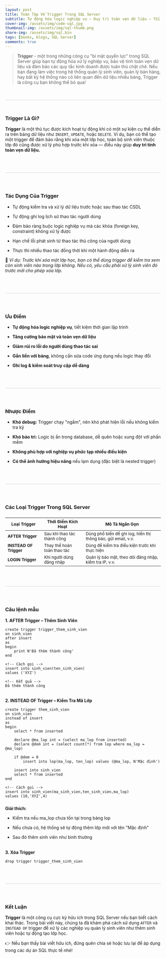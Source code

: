 ```yaml
---
layout: post
title: Toàn Tập Về Trigger Trong SQL Server
subtitle: Tự động hóa logic nghiệp vụ – Duy trì toàn vẹn dữ liệu – Tối ưu quy trình xử lý
cover-img: /assets/img/code-sql.jpg
thumbnail-img: /assets/img/sql-thumb.png
share-img: /assets/img/sql.bin
tags: [books, blogs, SQL Server]
comments: true
---
```


>**Trigger** - một trong những công cụ "bí mật quyền lực" trong SQL Server giúp bạn tự động hóa xử lý nghiệp vụ, bảo vệ tính toàn vẹn dữ liệu và đảm bảo các quy tắc kinh doanh được tuân thủ chặt chẽ.
Nếu bạn đang làm việc trong hệ thống quản lý sinh viên, quản lý bán hàng, hay bất kỳ hệ thống nào có liên quan đến dữ liệu nhiều bảng, Trigger là công cụ bạn không thể bỏ qua!

<div style="border: 1px solid #e6e6e6; margin:48px 0"></div>

### Trigger Là Gì?
**Trigger** là một thủ tục được kích hoạt tự động khi có một sự kiện cụ thể diễn ra trên bảng dữ liệu như `INSERT`, `UPDATE`, hoặc `DELETE`. Ví dụ, bạn có thể tạo một trigger để đảm bảo rằng khi xóa một lớp học, toàn bộ sinh viên thuộc lớp đó cũng được xử lý phù hợp trước khi xóa — điều này giúp **duy trì tính toàn vẹn dữ liệu.**

<div style="border: 1px solid #e6e6e6; margin:64px 0"></div>

### Tác Dụng Của Trigger

* Tự động kiểm tra và xử lý dữ liệu trước hoặc sau thao tác CSDL

* Tự động ghi log lịch sử thao tác người dùng

* Đảm bảo ràng buộc logic nghiệp vụ mà các khóa (foreign key, constraint) không xử lý được

* Hạn chế lỗi phát sinh từ thao tác thủ công của người dùng

* Thực thi nhiều thao tác đồng thời khi một hành động diễn ra

📌 _Ví dụ: Trước khi xóa một lớp học, bạn có thể dùng trigger để kiểm tra xem còn sinh viên nào trong lớp không. Nếu có, yêu cầu phải xử lý sinh viên đó trước mới cho phép xóa lớp._

<div style="border: 1px solid #e6e6e6; margin:64px 0"></div>

### Ưu Điểm
* **Tự động hóa logic nghiệp vụ**, tiết kiệm thời gian lập trình

* **Tăng cường bảo mật và toàn vẹn dữ liệu**

* **Giảm rủi ro lỗi do người dùng thao tác sai**

* **Gắn liền với bảng**, không cần sửa code ứng dụng nếu logic thay đổi

* **Ghi log & kiểm soát truy cập dễ dàng**

<div style="border: 1px solid #e6e6e6; margin:64px 0"></div>

### Nhược Điểm
* **Khó debug:** Trigger chạy "ngầm", nên khó phát hiện lỗi nếu không kiểm tra kỹ

* **Khó bảo trì:** Logic bị ẩn trong database, dễ quên hoặc xung đột với phần mềm

* **Không phù hợp với nghiệp vụ phức tạp nhiều điều kiện**

* **Có thể ảnh hưởng hiệu năng** nếu lạm dụng (đặc biệt là nested trigger)

<div style="border: 1px solid #e6e6e6; margin:64px 0"></div>

### Các Loại Trigger Trong SQL Server

<div style='margin-top:24px'></div>

| <small>**Loại Trigger**<small/>     | <small>**Thời Điểm Kích Hoạt**<small/>            | <small>**Mô Tả Ngắn Gọn**<small/>                                                 |
|----------------------|-------------------------------------|---------------------------------------------------------------------|
| <small>**AFTER Trigger**<small/>     | <small>Sau khi thao tác thành công<small/>         | <small>Dùng phổ biến để ghi log, hiển thị thông báo, gửi email, v.v.<small/>       |
| <small>**INSTEAD OF Trigger**<small/>| <small>Thay thế hoàn toàn thao tác<small/>         | <small>Dùng để kiểm tra điều kiện trước khi thực hiện<small/>                      |
| <small>**LOGIN Trigger**<small/>     | <small>Khi người dùng đăng nhập<small/>            | <small>Quản lý bảo mật, theo dõi đăng nhập, kiểm tra IP, v.v.<small/>             |

<div style="border: 1px solid #e6e6e6; margin:64px 0"></div>

### Câu lệnh mẫu
**1. AFTER Trigger – Thêm Sinh Viên**
```
create trigger trigger_them_sinh_vien
on sinh_vien
after insert
as
begin
    print N'Đã thêm thành công'
end

<!-- Cách gọi -->
insert into sinh_vien(ten_sinh_vien)
values ('XYZ')

<!-- Kết quả -->
Đã thêm thành công
```
<div style="margin:32px 0"></div>

**2. INSTEAD OF Trigger – Kiểm Tra Mã Lớp**
```
create trigger them_sinh_vien
on sinh_vien
instead of insert
as
begin
    select * from inserted

    declare @ma_lop int = (select ma_lop from inserted)
    declare @dem int = (select count(*) from lop where ma_lop = @ma_lop)

    if @dem = 0
        insert into lop(ma_lop, ten_lop) values (@ma_lop, N'Mặc định')

    insert into sinh_vien 
    select * from inserted
end

<!-- Cách gọi -->
insert into sinh_vien(ma_sinh_vien,ten_sinh_vien,ma_lop)
values (10,'XYZ',4)
```
<div style="margin:24px 0"></div>

**Giải thích:**

* Kiểm tra nếu ma_lop chưa tồn tại trong bảng lop

* Nếu chưa có, hệ thống sẽ tự động thêm lớp mới với tên "Mặc định"

* Sau đó thêm sinh viên như bình thường

<div style="margin:32px 0"></div>

**3. Xóa Trigger**
```
drop trigger trigger_them_sinh_vien
```

<div style="border: 1px solid #e6e6e6; margin:64px 0"></div>

### Kết Luận
**Trigger** là một công cụ cực kỳ hữu ích trong SQL Server nếu bạn biết cách khai thác. Trong bài viết này, chúng ta đã khám phá cách sử dụng `AFTER` và `INSTEAD OF` trigger để xử lý các nghiệp vụ quản lý sinh viên như thêm sinh viên hoặc tự động tạo lớp học.

👉 Nếu bạn thấy bài viết hữu ích, đừng quên chia sẻ hoặc lưu lại để áp dụng trong các dự án SQL thực tế nhé!